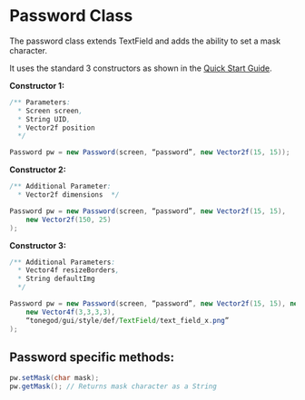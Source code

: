 Password Class
==============

The password class extends TextField and adds the ability to set a mask
character.

It uses the standard 3 constructors as shown in the [Quick Start
Guide](../../../jme3/contributions/tonegodgui/quickstart).

**Constructor 1:**

```java
/** Parameters:
  * Screen screen,
  * String UID,
  * Vector2f position
  */

Password pw = new Password(screen, “password”, new Vector2f(15, 15));
```

**Constructor 2:**

```java
/** Additional Parameter:
  * Vector2f dimensions  */

Password pw = new Password(screen, “password”, new Vector2f(15, 15),
    new Vector2f(150, 25)
);
```

**Constructor 3:**

```java
/** Additional Parameters:
  * Vector4f resizeBorders,
  * String defaultImg
  */

Password pw = new Password(screen, “password”, new Vector2f(15, 15), new Vector2f(150, 25),
    new Vector4f(3,3,3,3),
    “tonegod/gui/style/def/TextField/text_field_x.png”
);
```

Password specific methods:
--------------------------

```java
pw.setMask(char mask);
pw.getMask(); // Returns mask character as a String
```
